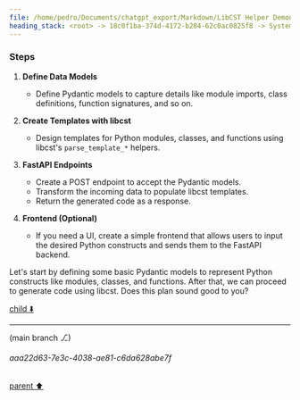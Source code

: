 ```yaml
---
file: /home/pedro/Documents/chatgpt_export/Markdown/LibCST Helper Demonstration.md
heading_stack: <root> -> 18c0f1ba-374d-4172-b284-62c0ac0825f8 -> System -> 28b397c4-d269-4da8-98b4-b7dd276704c0 -> System -> aaa2665f-1e84-4cfd-921d-9a9e022a20dd -> User -> 64222186-7076-4ab1-ac82-a592c46aaf7d -> Assistant -> 0722e61c-10d6-4ddc-8d65-2687e32de790 -> Tool -> eaadfc85-96ad-46b5-890b-9577e8be73ea -> Assistant -> ab2d4700-7b84-4859-b220-f4e5454f730c -> Assistant -> 977264ba-ab27-46ce-828a-8f286e18f2f2 -> Tool -> 1d0d6ff0-c483-49c7-a6d8-5f49f5690cd0 -> Assistant -> b20ee073-a977-4047-ae51-666485745387 -> Assistant -> a0c81de4-0f77-4c57-b61c-4c213824def5 -> Tool -> cffbf75d-737c-40a6-8552-538f2d18a984 -> Assistant -> c40d6097-be50-4173-94ac-45fc87f6089b -> Assistant -> c3a9d57b-390f-4554-b240-97f271752492 -> Tool -> 25c70651-a21d-42c0-81c6-6fc6bdd1a2b6 -> Assistant -> aaa26001-fe0d-47d1-80a8-5546bccf40f5 -> User -> 122a0bdb-60cf-49e8-97de-8056376805ad -> Assistant -> Architecture -> Steps
---
```

### Steps

1. **Define Data Models**
    - Define Pydantic models to capture details like module imports, class definitions, function signatures, and so on.

2. **Create Templates with libcst**
    - Design templates for Python modules, classes, and functions using libcst's `parse_template_*` helpers.

3. **FastAPI Endpoints**
    - Create a POST endpoint to accept the Pydantic models.
    - Transform the incoming data to populate libcst templates.
    - Return the generated code as a response.

4. **Frontend (Optional)**
    - If you need a UI, create a simple frontend that allows users to input the desired Python constructs and sends them to the FastAPI backend.

Let's start by defining some basic Pydantic models to represent Python constructs like modules, classes, and functions. After that, we can proceed to generate code using libcst. Does this plan sound good to you?

[child ⬇️](#aaa22d63-7e3c-4038-ae81-c6da628abe7f)

---

(main branch ⎇)
###### aaa22d63-7e3c-4038-ae81-c6da628abe7f
[parent ⬆️](#122a0bdb-60cf-49e8-97de-8056376805ad)
